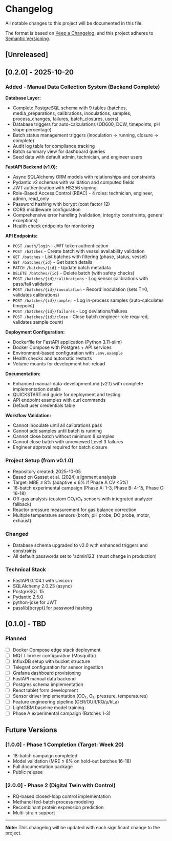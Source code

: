 # Changelog

All notable changes to this project will be documented in this file.

The format is based on [Keep a Changelog](https://keepachangelog.com/en/1.0.0/),
and this project adheres to [Semantic Versioning](https://semver.org/spec/v2.0.0.html).

## [Unreleased]

## [0.2.0] - 2025-10-20

### Added - Manual Data Collection System (Backend Complete)

**Database Layer:**
- Complete PostgreSQL schema with 9 tables (batches, media_preparations, calibrations, inoculations, samples, process_changes, failures, batch_closures, users)
- Database triggers for auto-calculations (OD600, DCW, timepoints, pH slope percentage)
- Batch status management triggers (inoculation → running, closure → complete)
- Audit log table for compliance tracking
- Batch summary view for dashboard queries
- Seed data with default admin, technician, and engineer users

**FastAPI Backend (v1.0):**
- Async SQLAlchemy ORM models with relationships and constraints
- Pydantic v2 schemas with validation and computed fields
- JWT authentication with HS256 signing
- Role-Based Access Control (RBAC) - 4 roles: technician, engineer, admin, read_only
- Password hashing with bcrypt (cost factor 12)
- CORS middleware configuration
- Comprehensive error handling (validation, integrity constraints, general exceptions)
- Health check endpoints for monitoring

**API Endpoints:**
- `POST /auth/login` - JWT token authentication
- `POST /batches` - Create batch with vessel availability validation
- `GET /batches` - List batches with filtering (phase, status, vessel)
- `GET /batches/{id}` - Get batch details
- `PATCH /batches/{id}` - Update batch metadata
- `DELETE /batches/{id}` - Delete batch (with safety checks)
- `POST /batches/{id}/calibrations` - Log sensor calibrations with pass/fail validation
- `POST /batches/{id}/inoculation` - Record inoculation (sets T=0, validates calibrations)
- `POST /batches/{id}/samples` - Log in-process samples (auto-calculates timepoint)
- `POST /batches/{id}/failures` - Log deviations/failures
- `POST /batches/{id}/close` - Close batch (engineer role required, validates sample count)

**Deployment Configuration:**
- Dockerfile for FastAPI application (Python 3.11-slim)
- Docker Compose with Postgres + API services
- Environment-based configuration with `.env.example`
- Health checks and automatic restarts
- Volume mounts for development hot-reload

**Documentation:**
- Enhanced manual-data-development.md (v2.1) with complete implementation details
- QUICKSTART.md guide for deployment and testing
- API endpoint examples with curl commands
- Default user credentials table

**Workflow Validation:**
- Cannot inoculate until all calibrations pass
- Cannot add samples until batch is running
- Cannot close batch without minimum 8 samples
- Cannot close batch with unreviewed Level 3 failures
- Engineer approval required for batch closure

### Project Setup (from v0.1.0)
- Repository created: 2025-10-05
- Based on Gasset et al. (2024) alignment analysis
- Target: MRE ≤ 8% (adaptive ≤ 6% if Phase A CV <5%)
- 18-batch experimental campaign (Phase A: 1-3, Phase B: 4-15, Phase C: 16-18)
- Off-gas analysis (custom CO₂/O₂ sensors with integrated analyzer fallback)
- Reactor pressure measurement for gas balance correction
- Multiple temperature sensors (broth, pH probe, DO probe, motor, exhaust)

### Changed
- Database schema upgraded to v2.0 with enhanced triggers and constraints
- All default passwords set to 'admin123' (must change in production)

### Technical Stack
- FastAPI 0.104.1 with Uvicorn
- SQLAlchemy 2.0.23 (async)
- PostgreSQL 15
- Pydantic 2.5.0
- python-jose for JWT
- passlib[bcrypt] for password hashing

## [0.1.0] - TBD

### Planned
- [ ] Docker Compose edge stack deployment
- [ ] MQTT broker configuration (Mosquitto)
- [ ] InfluxDB setup with bucket structure
- [ ] Telegraf configuration for sensor ingestion
- [ ] Grafana dashboard provisioning
- [ ] FastAPI manual data backend
- [ ] Postgres schema implementation
- [ ] React tablet form development
- [ ] Sensor driver implementation (CO₂, O₂, pressure, temperatures)
- [ ] Feature engineering pipeline (CER/OUR/RQ/μ/kLa)
- [ ] LightGBM baseline model training
- [ ] Phase A experimental campaign (Batches 1-3)

## Future Versions

### [1.0.0] - Phase 1 Completion (Target: Week 20)
- 18-batch campaign completed
- Model validation (MRE ≤ 8% on hold-out batches 16-18)
- Full documentation package
- Public release

### [2.0.0] - Phase 2 (Digital Twin with Control)
- RQ-based closed-loop control implementation
- Methanol fed-batch process modeling
- Recombinant protein expression prediction
- Multi-strain support

---

**Note:** This changelog will be updated with each significant change to the project.
